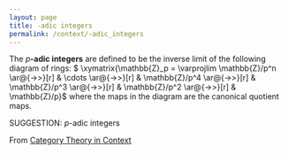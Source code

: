 ```yaml
---
layout: page
title: -adic integers
permalink: /context/-adic_integers
---
```


The $p$**-adic integers** are defined to be the inverse limit of the following diagram of rings:
$ \xymatrix{\mathbb{Z}_p = \varprojlim \mathbb{Z}/p^n  \ar@{->>}[r] &  \cdots \ar@{->>}[r] & \mathbb{Z}/p^4 \ar@{->>}[r] & \mathbb{Z}/p^3 \ar@{->>}[r] & \mathbb{Z}/p^2 \ar@{->>}[r] & \mathbb{Z}/p}$ where the maps in the diagram are the canonical quotient maps.


SUGGESTION: $p$-adic integers

From [Category Theory in Context](https://mathgloss.github.io/MathGloss/context.html)